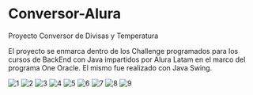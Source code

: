 # Conversor-Alura

Proyecto Conversor de Divisas y Temperatura

El proyecto se enmarca dentro de los Challenge programados para los cursos de BackEnd con Java impartidos por Alura Latam en el marco del programa One Oracle.
El mismo fue realizado con Java Swing.

![1](https://user-images.githubusercontent.com/116129705/220476015-b02f098f-e0fd-4741-adbc-17a77c84f32a.png)
![2](https://user-images.githubusercontent.com/116129705/220476017-9d96baf7-d02d-490f-9866-3664964ec069.png)
![3](https://user-images.githubusercontent.com/116129705/220476020-cace2f1c-3eec-4024-bcff-f57291db7aee.png)
![4](https://user-images.githubusercontent.com/116129705/220476000-29391478-2a46-4da0-b99e-e08e080abc1a.png)
![5](https://user-images.githubusercontent.com/116129705/220796081-7bd52c3e-7d4f-4037-ab87-993ed18758a0.png)
![6](https://user-images.githubusercontent.com/116129705/220476005-b76bd3df-945d-46a8-8b64-b360098acd34.png)
![7](https://user-images.githubusercontent.com/116129705/220476006-f04b15d5-a905-4ff4-b059-fab3d71fa573.png)
![8](https://user-images.githubusercontent.com/116129705/220476009-763874e1-1f92-4bbb-875d-0721c20a2eed.png)
![9](https://user-images.githubusercontent.com/116129705/220476013-5298cab6-0e41-46fd-b1c7-e9ae854c2d50.png)

